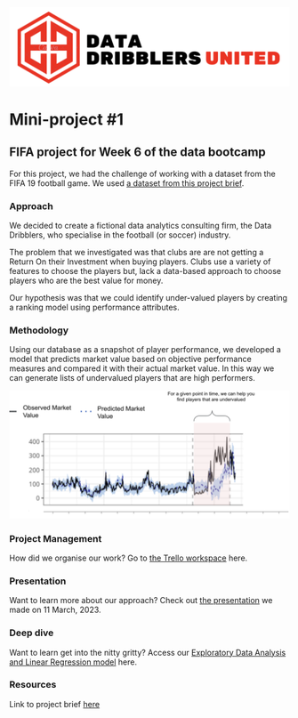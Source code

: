 ![Logo](https://github.com/ocaoimh/fifa_project_RJC/blob/main/resources/logo.png)


# Mini-project #1

## FIFA project for Week 6 of the data bootcamp 
For this project, we had the challenge of working with a dataset from the FIFA 19 football game. We used  [a dataset from this project brief](https://github.com/ironhack-edu/data_mid_bootcamp_project_FIFA_MoneyBall/blob/master/project_details.md). 

### Approach
We decided to create a fictional data analytics consulting firm, the Data Dribblers, who specialise in the football (or soccer) industry. 

The problem that we investigated was that clubs are are not getting a Return On their Investment when buying players. Clubs use a variety of features to choose the players but, lack a data-based approach to choose players who are the best value for money.

Our hypothesis was that we could identify under-valued players by creating a ranking model using performance attributes.

### Methodology
Using our database as a snapshot of player performance, we developed a model that predicts market value based on objective performance measures and compared it with their actual market value. In this way we can generate lists of undervalued players that are high performers.

![methodo](https://github.com/ocaoimh/fifa_project_RJC/blob/main/resources/methodo.png)



### Project Management
How did we organise our work? Go to [the Trello workspace](https://trello.com/invite/b/ccMs2lUM/ATTI0cb18cdb1f01a5fb8baf8c3903797953C497CC50/fifa-project) here.

### Presentation
Want to learn more about our approach? Check out [the presentation](https://www.canva.com/design/DAFc4BgDA8A/NGdadQijXgAzB3Q3yHLrFQ/edit?utm_content=DAFc4BgDA8A&utm_campaign=designshare&utm_medium=link2&utm_source=sharebutton) we made on 11 March, 2023. 


### Deep dive
Want to learn get into the nitty gritty? Access our [Exploratory Data Analysis and Linear Regression model](https://github.com/ocaoimh/fifa_project_RJC/blob/main/FIFA%20Project_Main_File_V3.ipynb) here.



### Resources
Link to project brief [here](https://github.com/ironhack-edu/data_mid_bootcamp_project_FIFA_MoneyBall/blob/master/project_details.md)

